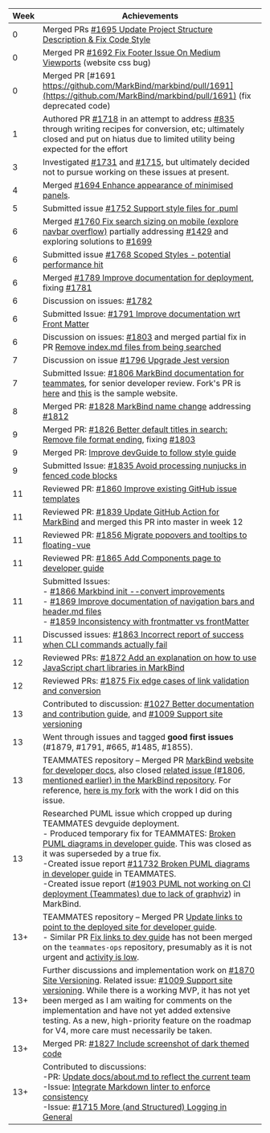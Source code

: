 Week | Achievements
---- | ------------
0    | Merged PRs [#1695 Update Project Structure Description & Fix Code Style](https://github.com/MarkBind/markbind/pull/1695)
0    | Merged PR [#1692 Fix Footer Issue On Medium Viewports](https://github.com/MarkBind/markbind/pull/1692) (website css bug)
0    | Merged PR [#1691 https://github.com/MarkBind/markbind/pull/1691](https://github.com/MarkBind/markbind/pull/1691) (fix deprecated code)
1    | Authored PR [#1718](https://github.com/MarkBind/markbind/pull/1718) in an attempt to address [#835](https://github.com/MarkBind/markbind/issues/835) through writing recipes for conversion, etc; ultimately closed and put on hiatus due to limited utility being expected for the effort
3    | Investigated [#1731](https://github.com/MarkBind/markbind/issues/1731) and [#1715](https://github.com/MarkBind/markbind/issues/1715), but ultimately decided not to pursue working on these issues at present.
4    | Merged [#1694 Enhance appearance of minimised panels](https://github.com/MarkBind/markbind/pull/1694).
5    | Submitted issue [#1752 Support style files for .puml](https://github.com/MarkBind/markbind/issues/1752)
6    | Merged [#1760 Fix search sizing on mobile (explore navbar overflow)](https://github.com/MarkBind/markbind/pull/1760) partially addressing [#1429](https://github.com/MarkBind/markbind/issues/1429) and exploring solutions to [#1699](https://github.com/MarkBind/markbind/issues/1699)
6    | Submitted issue [#1768 Scoped Styles - potential performance hit](https://github.com/MarkBind/markbind/issues/1768)
6    | Merged [#1789 Improve documentation for deployment](https://github.com/MarkBind/markbind/pull/1789), fixing [#1781](https://github.com/MarkBind/markbind/issues/1781)
6    | Discussion on issues: [#1782](https://github.com/MarkBind/markbind/issues/1782)
6    | Submitted Issue: [#1791 Improve documentation wrt Front Matter](https://github.com/MarkBind/markbind/issues/1791)
6    | Discussion on issues: [#1803](https://github.com/MarkBind/markbind/issues/1803) and merged partial fix in PR [Remove index.md files from being searched](https://github.com/MarkBind/markbind/pull/1805)
7    | Discussion on issue [#1796 Upgrade Jest version](https://github.com/MarkBind/markbind/issues/1796)
7    | Submitted Issue: [#1806 MarkBind documentation for teammates](https://github.com/MarkBind/markbind/issues/1806), for senior developer review. Fork's PR is [here](https://github.com/kaixin-hc/teammates/pull/5) and [this](https://kaixin-hc.github.io/teammates/index.html) is the sample website.
8    | Merged PR: [#1828 MarkBind name change](https://github.com/MarkBind/markbind/pull/1828) addressing [#1812](https://github.com/MarkBind/markbind/issues/1812)
9    | Merged PR: [#1826 Better default titles in search: Remove file format ending](https://github.com/MarkBind/markbind/pull/1826), fixing [#1803](https://github.com/MarkBind/markbind/issues/1803)
9    | Merged PR: [Improve devGuide to follow style guide](https://github.com/MarkBind/markbind/pull/1829)
9    | Submitted Issue: [#1835 Avoid processing nunjucks in fenced code blocks](https://github.com/MarkBind/markbind/issues/1835)
11   | Reviewed PR: [#1860 Improve existing GitHub issue templates](https://github.com/MarkBind/markbind/pull/1860)
11   | Reviewed PR: [#1839 Update GitHub Action for MarkBind](https://github.com/MarkBind/markbind/pull/1839) and merged this PR into master in week 12
11   | Reviewed PR: [#1856 Migrate popovers and tooltips to floating-vue](https://github.com/MarkBind/markbind/pull/1856)
11   | Reviewed PR: [#1865 Add Components page to developer guide](https://github.com/MarkBind/markbind/pull/1865)
11   | Submitted Issues: <br/>- [#1866 Markbind init --convert improvements](https://github.com/MarkBind/markbind/issues/1866)<br/>- [#1869 Improve documentation of navigation bars and header.md files](https://github.com/MarkBind/markbind/issues/1869)<br/>- [#1859 Inconsistency with frontmatter vs frontMatter](https://github.com/MarkBind/markbind/issues/1859)
11   | Discussed issues: [#1863 Incorrect report of success when CLI commands actually fail](https://github.com/MarkBind/markbind/issues/1863)
12   | Reviewed PRs: [#1872 Add an explanation on how to use JavaScript chart libraries in MarkBind](https://github.com/MarkBind/markbind/pull/1872)
12   | Reviewed PRs: [#1875 Fix edge cases of link validation and conversion](https://github.com/MarkBind/markbind/pull/1875)
13   | Contributed to discussion: [#1027 Better documentation and contribution guide](https://github.com/MarkBind/markbind/issues/1027), and [#1009 Support site versioning](https://github.com/MarkBind/markbind/issues/1009)
13   | Went through issues and tagged **good first issues** (#1879, #1791, #665, #1485, #1855).
13   | TEAMMATES repository – Merged PR [MarkBind website for developer docs](https://github.com/TEAMMATES/teammates/pull/11680), also closed [related issue (#1806, mentioned earlier) in the MarkBind repository](https://github.com/MarkBind/markbind/issues/1806). For reference, [here is my fork](https://github.com/kaixin-hc/teammates/tree/master) with the work I did on this issue.
13   | Researched PUML issue which cropped up during TEAMMATES devguide deployment. <br/>- Produced temporary fix for TEAMMATES: [Broken PUML diagrams in developer guide](https://github.com/TEAMMATES/teammates/pull/11733). This was closed as it was superseded by a true fix.<br/>-Created issue report [#11732 Broken PUML diagrams in developer guide](https://github.com/TEAMMATES/teammates/issues/11732) in TEAMMATES.<br/>-Created issue report ([#1903 PUML not working on CI deployment (Teammates) due to lack of graphviz](https://github.com/MarkBind/markbind/issues/1903)) in MarkBind.
13+  | TEAMMATES repository – Merged PR [Update links to point to the deployed site for developer guide](https://github.com/TEAMMATES/teammates/pull/11740).<br/>- Similar PR [Fix links to dev guide](https://github.com/TEAMMATES/teammates-ops/pull/27) has not been merged on the `teammates-ops` repository, presumably as it is not urgent and [activity is low](https://github.com/TEAMMATES/teammates-ops/graphs/commit-activity).
13+  | Further discussions and implementation work on [#1870 Site Versioning](https://github.com/MarkBind/markbind/pull/1870). Related issue: [#1009 Support site versioning](https://github.com/MarkBind/markbind/issues/1009). While there is a working MVP, it has not yet been merged as I am waiting for comments on the implementation and have not yet added extensive testing. As a new, high-priority feature on the roadmap for V4, more care must necessarily be taken.
13+  | Merged PR: [#1827 Include screenshot of dark themed code](https://github.com/MarkBind/markbind/pull/1827)
13+  | Contributed to discussions: <br/>-PR: [Update docs/about.md to reflect the current team](https://github.com/MarkBind/markbind/pull/1621)<br/>-Issue: [Integrate Markdown linter to enforce consistency](https://github.com/MarkBind/markbind/issues/1883)<br/>-Issue: [#1715 More (and Structured) Logging in General](https://github.com/MarkBind/markbind/issues/1715)
